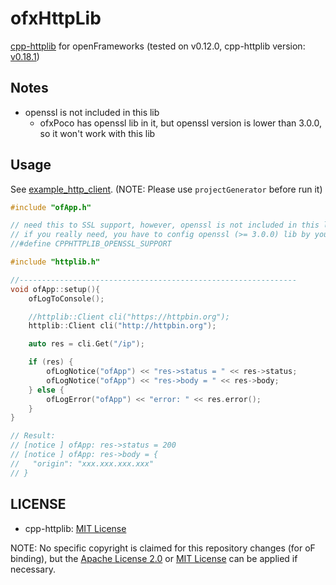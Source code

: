 # ofxHttpLib

[cpp-httplib](https://github.com/yhirose/cpp-httplib) for openFrameworks (tested on v0.12.0, cpp-httplib version: [v0.18.1](https://github.com/yhirose/cpp-httplib/commit/5c1a34e766817cf0865ca8bc5af5edeb0f9b2df4))

## Notes

- openssl is not included in this lib
  - ofxPoco has openssl lib in it, but openssl version is lower than 3.0.0, so it won't work with this lib

## Usage

See [example_http_client](example_http_client). (NOTE: Please use `projectGenerator` before run it)

```cpp
#include "ofApp.h"

// need this to SSL support, however, openssl is not included in this lib
// if you really need, you have to config openssl (>= 3.0.0) lib by yourself
//#define CPPHTTPLIB_OPENSSL_SUPPORT

#include "httplib.h"

//--------------------------------------------------------------
void ofApp::setup(){
	ofLogToConsole();

	//httplib::Client cli("https://httpbin.org");
	httplib::Client cli("http://httpbin.org");

	auto res = cli.Get("/ip");

	if (res) {
		ofLogNotice("ofApp") << "res->status = " << res->status;
		ofLogNotice("ofApp") << "res->body = " << res->body;
	} else {
		ofLogError("ofApp") << "error: " << res.error();
	}
}

// Result:
// [notice ] ofApp: res->status = 200
// [notice ] ofApp: res->body = {
//   "origin": "xxx.xxx.xxx.xxx"
// }
```

## LICENSE

- cpp-httplib: [MIT License](https://github.com/yhirose/cpp-httplib/blob/5c1a34e766817cf0865ca8bc5af5edeb0f9b2df4/LICENSE)

NOTE: No specific copyright is claimed for this repository changes (for oF binding), but the [Apache License 2.0](LICENSE_APACHE) or [MIT License](LICENSE_MIT) can be applied if necessary.